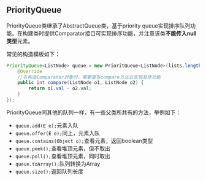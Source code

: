 ## PriorityQueue

PriorityQueue类继承了AbstractQueue类，基于priority queue实现排序队列功能。在构建类时提供Comparator接口可实现排序功能，并注意该类**不能传入null类型**元素。

常见的构造模板如下：

```java
PriorityQueue<ListNode> queue = new PrioritQueue<ListNode>(lists.length, new Comparator<ListNode>() {
	@Override
	//在构造Comparator对象时，需要重写compare方法以实现具体功能
	public int compare(ListNode o1, ListNode o2) {
		return o1.val - o2.val;
	}
});
```

PriorityQueue同其他的队列一样，有一些父类所共有的方法，举例如下：

* ```queue.add(E e);```元素入队
* ```queue.offer(E e);```同上，元素入队
* ```queue.contains(Object o);```查看元素，返回boolean类型
* ```queue.peek();```查看堆顶元素，但不取出
* ```queue.poll();```查看堆顶元素，同时取出
* ```queue.toArray();```队列转换为Array
* ```queue.size();```返回队列长度